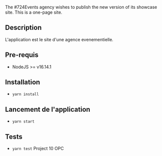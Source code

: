 The #724Events agency wishes to publish the new version of its showcase site. This is a one-page site.

## Description
L'application est le site d'une agence evenementielle.
## Pre-requis
- NodeJS  >= v16.14.1

## Installation
- `yarn install`

## Lancement de l'application
- `yarn start`

## Tests
- `yarn test`
Project 10 OPC
